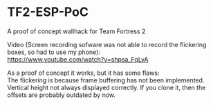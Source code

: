 # TF2-ESP-PoC
A proof of concept wallhack for Team Fortress 2  

Video (Screen recording sofware was not able to record the flickering boxes, so had to use my phone):  
https://www.youtube.com/watch?v=shpsa_FqLvA  
  
As a proof of concept it works, but it has some flaws:  
	The flickering is because frame buffering has not been implemented.  
	Vertical height not always displayed correctly.
	If you clone it, then the offsets are probably outdated by now.
